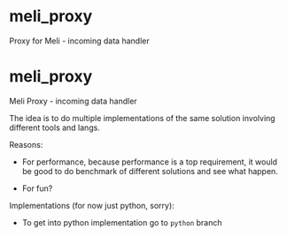 # meli_proxy
Proxy for Meli - incoming data handler

meli_proxy
===
Meli Proxy - incoming data handler

The idea is to do multiple implementations of the same solution involving different tools and langs.

Reasons:

* For performance, because performance is a top requirement,
 it would be good to do benchmark of different solutions and see what happen.

* For fun?

Implementations (for now just python, sorry):

* To get into python implementation go to `python` branch

